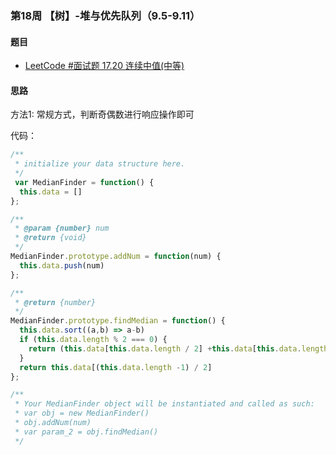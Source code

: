 ### 第18周 【树】-堆与优先队列（9.5-9.11）

#### 题目

- [LeetCode #面试题 17.20 连续中值(中等)](https://leetcode.cn/problems/continuous-median-lcci/)

#### 思路

方法1: 常规方式，判断奇偶数进行响应操作即可

代码：

```javascript
/**
 * initialize your data structure here.
 */
 var MedianFinder = function() {
  this.data = []
};

/** 
 * @param {number} num
 * @return {void}
 */
MedianFinder.prototype.addNum = function(num) {
  this.data.push(num)
};

/**
 * @return {number}
 */
MedianFinder.prototype.findMedian = function() {
  this.data.sort((a,b) => a-b)
  if (this.data.length % 2 === 0) {
    return (this.data[this.data.length / 2] +this.data[this.data.length / 2 -1]) / 2
  }
  return this.data[(this.data.length -1) / 2]
};

/**
 * Your MedianFinder object will be instantiated and called as such:
 * var obj = new MedianFinder()
 * obj.addNum(num)
 * var param_2 = obj.findMedian()
 */
```

